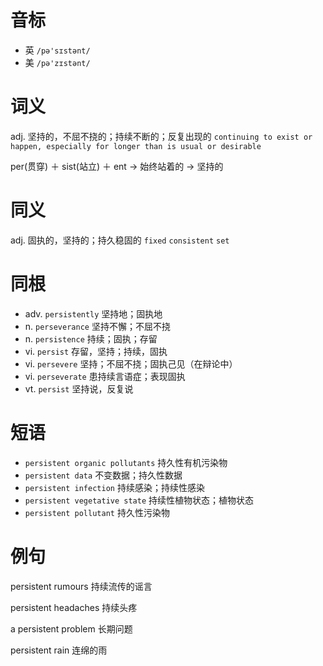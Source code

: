 # 音标

- 英 `/pə'sɪstənt/`
- 美 `/pə'zɪstənt/`

# 词义

adj. 坚持的，不屈不挠的；持续不断的；反复出现的
`continuing to exist or happen, especially for longer than is usual or desirable`



per(贯穿) ＋ sist(站立) ＋ ent → 始终站着的 → 坚持的

# 同义

adj. 固执的，坚持的；持久稳固的
`fixed` `consistent` `set`

# 同根

- adv. `persistently` 坚持地；固执地
- n. `perseverance` 坚持不懈；不屈不挠
- n. `persistence` 持续；固执；存留
- vi. `persist` 存留，坚持；持续，固执
- vi. `persevere` 坚持；不屈不挠；固执己见（在辩论中）
- vi. `perseverate` 患持续言语症；表现固执
- vt. `persist` 坚持说，反复说

# 短语

- `persistent organic pollutants` 持久性有机污染物
- `persistent data` 不变数据；持久性数据
- `persistent infection` 持续感染；持续性感染
- `persistent vegetative state` 持续性植物状态；植物状态
- `persistent pollutant` 持久性污染物

# 例句

persistent rumours
持续流传的谣言

persistent headaches
持续头疼

a persistent problem
长期问题

persistent rain
连绵的雨


